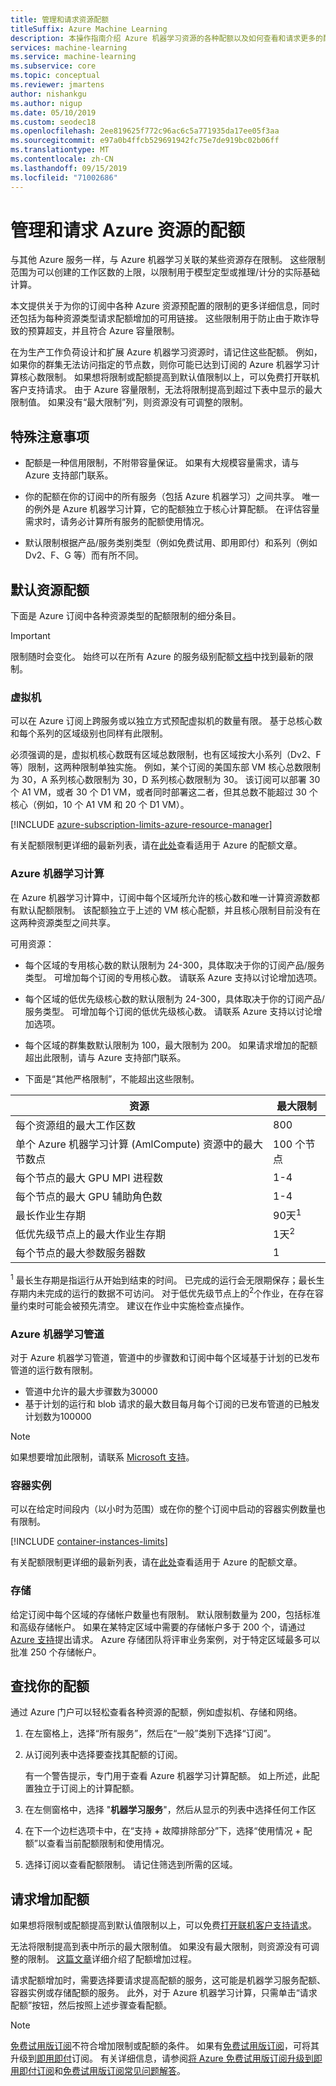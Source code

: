 ```yaml
---
title: 管理和请求资源配额
titleSuffix: Azure Machine Learning
description: 本操作指南介绍 Azure 机器学习资源的各种配额以及如何查看和请求更多的配额。
services: machine-learning
ms.service: machine-learning
ms.subservice: core
ms.topic: conceptual
ms.reviewer: jmartens
author: nishankgu
ms.author: nigup
ms.date: 05/10/2019
ms.custom: seodec18
ms.openlocfilehash: 2ee819625f772c96ac6c5a771935da17ee05f3aa
ms.sourcegitcommit: e97a0b4ffcb529691942fc75e7de919bc02b06ff
ms.translationtype: MT
ms.contentlocale: zh-CN
ms.lasthandoff: 09/15/2019
ms.locfileid: "71002686"
---
```

# <a name="manage-and-request-quotas-for-azure-resources"></a>管理和请求 Azure 资源的配额

与其他 Azure 服务一样，与 Azure 机器学习关联的某些资源存在限制。 这些限制范围为可以创建的工作区数的上限，以限制用于模型定型或推理/计分的实际基础计算。 

本文提供关于为你的订阅中各种 Azure 资源预配置的限制的更多详细信息，同时还包括为每种资源类型请求配额增加的可用链接。 这些限制用于防止由于欺诈导致的预算超支，并且符合 Azure 容量限制。

在为生产工作负荷设计和扩展 Azure 机器学习资源时，请记住这些配额。 例如，如果你的群集无法访问指定的节点数，则你可能已达到订阅的 Azure 机器学习计算核心数限制。 如果想将限制或配额提高到默认值限制以上，可以免费打开联机客户支持请求。 由于 Azure 容量限制，无法将限制提高到超过下表中显示的最大限制值。 如果没有“最大限制”列，则资源没有可调整的限制。

## <a name="special-considerations"></a>特殊注意事项

+ 配额是一种信用限制，不附带容量保证。 如果有大规模容量需求，请与 Azure 支持部门联系。

+ 你的配额在你的订阅中的所有服务（包括 Azure 机器学习）之间共享。 唯一的例外是 Azure 机器学习计算，它的配额独立于核心计算配额。 在评估容量需求时，请务必计算所有服务的配额使用情况。

+ 默认限制根据产品/服务类别类型（例如免费试用、即用即付）和系列（例如 Dv2、F、G 等）而有所不同。

## <a name="default-resource-quotas"></a>默认资源配额

下面是 Azure 订阅中各种资源类型的配额限制的细分条目。

> [!Important]
> 限制随时会变化。 始终可以在所有 Azure 的服务级别配额[文档](https://docs.microsoft.com/azure/azure-subscription-service-limits/)中找到最新的限制。

### <a name="virtual-machines"></a>虚拟机
可以在 Azure 订阅上跨服务或以独立方式预配虚拟机的数量有限。 基于总核心数和每个系列的区域级别也同样有此限制。

必须强调的是，虚拟机核心数既有区域总数限制，也有区域按大小系列（Dv2、F 等）限制，这两种限制单独实施。 例如，某个订阅的美国东部 VM 核心总数限制为 30，A 系列核心数限制为 30，D 系列核心数限制为 30。 该订阅可以部署 30 个 A1 VM，或者 30 个 D1 VM，或者同时部署这二者，但其总数不能超过 30 个核心（例如，10 个 A1 VM 和 20 个 D1 VM）。

[!INCLUDE [azure-subscription-limits-azure-resource-manager](../../../includes/azure-subscription-limits-azure-resource-manager.md)]

有关配额限制更详细的最新列表，请在[此处](https://docs.microsoft.com/azure/azure-subscription-service-limits)查看适用于 Azure 的配额文章。

### <a name="azure-machine-learning-compute"></a>Azure 机器学习计算
在 Azure 机器学习计算中，订阅中每个区域所允许的核心数和唯一计算资源数都有默认配额限制。 该配额独立于上述的 VM 核心配额，并且核心限制目前没有在这两种资源类型之间共享。

可用资源：
+ 每个区域的专用核心数的默认限制为 24-300，具体取决于你的订阅产品/服务类型。  可增加每个订阅的专用核心数。 请联系 Azure 支持以讨论增加选项。

+ 每个区域的低优先级核心数的默认限制为 24-300，具体取决于你的订阅产品/服务类型。  可增加每个订阅的低优先级核心数。 请联系 Azure 支持以讨论增加选项。

+ 每个区域的群集数默认限制为 100，最大限制为 200。 如果请求增加的配额超出此限制，请与 Azure 支持部门联系。

+ 下面是“其他严格限制”，不能超出这些限制。

| **资源** | **最大限制** |
| --- | --- |
| 每个资源组的最大工作区数 | 800 |
| 单个 Azure 机器学习计算 (AmlCompute) 资源中的最大节数点 | 100 个节点 |
| 每个节点的最大 GPU MPI 进程数 | 1-4 |
| 每个节点的最大 GPU 辅助角色数 | 1-4 |
| 最长作业生存期 | 90天<sup>1</sup> |
| 低优先级节点上的最大作业生存期 | 1天<sup>2</sup> |
| 每个节点的最大参数服务器数 | 1 |

<sup>1</sup> 最长生存期是指运行从开始到结束的时间。 已完成的运行会无限期保存；最长生存期内未完成的运行的数据不可访问。
对于低优先级节点上的<sup>2</sup>个作业，在存在容量约束时可能会被预先清空。 建议在作业中实施检查点操作。

### <a name="azure-machine-learning-pipelines"></a>Azure 机器学习管道
对于 Azure 机器学习管道，管道中的步骤数和订阅中每个区域基于计划的已发布管道的运行数有限制。
- 管道中允许的最大步骤数为30000
- 基于计划的运行和 blob 请求的最大数目每月每个订阅的已发布管道的已触发计划数为100000

> [!NOTE]
> 如果想要增加此限制，请联系 [Microsoft 支持](https://azure.microsoft.com/support/options/)。

### <a name="container-instances"></a>容器实例

可以在给定时间段内（以小时为范围）或在你的整个订阅中启动的容器实例数量也有限制。

[!INCLUDE [container-instances-limits](../../../includes/container-instances-limits.md)]

有关配额限制更详细的最新列表，请在[此处](https://docs.microsoft.com/azure/azure-subscription-service-limits#container-instances-limits)查看适用于 Azure 的配额文章。

### <a name="storage"></a>存储
给定订阅中每个区域的存储帐户数量也有限制。 默认限制数量为 200，包括标准和高级存储帐户。 如果在某特定区域中需要的存储帐户多于 200 个，请通过 [Azure 支持](https://ms.portal.azure.com/#blade/Microsoft_Azure_Support/HelpAndSupportBlade/newsupportrequest/)提出请求。 Azure 存储团队将评审业务案例，对于特定区域最多可以批准 250 个存储帐户。


## <a name="find-your-quotas"></a>查找你的配额

通过 Azure 门户可以轻松查看各种资源的配额，例如虚拟机、存储和网络。

1. 在左窗格上，选择“所有服务”，然后在“一般”类别下选择“订阅”。

1. 从订阅列表中选择要查找其配额的订阅。

   有一个警告提示，专门用于查看 Azure 机器学习计算配额。 如上所述，此配置独立于订阅上的计算配额。

1. 在左侧窗格中，选择 "**机器学习服务**"，然后从显示的列表中选择任何工作区

1. 在下一个边栏选项卡中，在“支持 + 故障排除部分”下，选择“使用情况 + 配额”以查看当前配额限制和使用情况。

1. 选择订阅以查看配额限制。 请记住筛选到所需的区域。


## <a name="request-quota-increases"></a>请求增加配额

如果想将限制或配额提高到默认值限制以上，可以免费[打开联机客户支持请求](https://ms.portal.azure.com/#blade/Microsoft_Azure_Support/HelpAndSupportBlade/newsupportrequest/)。

无法将限制提高到表中所示的最大限制值。 如果没有最大限制，则资源没有可调整的限制。 [这篇文章](https://docs.microsoft.com/azure/azure-resource-manager/resource-manager-quota-errors)详细介绍了配额增加过程。

请求配额增加时，需要选择要请求提高配额的服务，这可能是机器学习服务配额、容器实例或存储配额的服务。 此外，对于 Azure 机器学习计算，只需单击“请求配额”按钮，然后按照上述步骤查看配额。

> [!NOTE]
> [免费试用版订阅](https://azure.microsoft.com/offers/ms-azr-0044p)不符合增加限制或配额的条件。 如果有[免费试用版订阅](https://azure.microsoft.com/offers/ms-azr-0044p)，可将其升级到[即用即付](https://azure.microsoft.com/offers/ms-azr-0003p/)订阅。 有关详细信息，请参阅[将 Azure 免费试用版订阅升级到即用即付订阅](../../billing/billing-upgrade-azure-subscription.md)和[免费试用版订阅常见问题解答](https://azure.microsoft.com/free/free-account-faq)。

